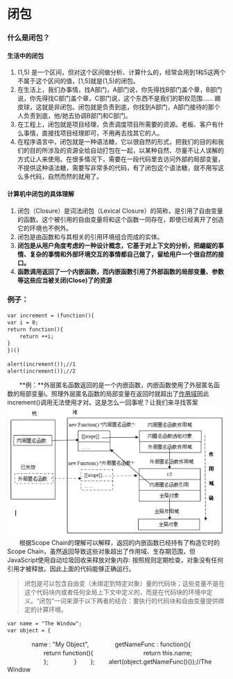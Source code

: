 # 闭包

### 什么是闭包？

#### 生活中的闭包

1. (1,5) 是一个区间，但对这个区间做分析、计算什么的，经常会用到1和5这两个不属于这个区间的值，[1,5]就是(1,5)的闭包。
2. 在生活上，我们办事情，找A部门，A部门说，你先得找B部门盖个章，B部门说，你先得找C部门盖个章，C部门说，这个东西不是我们的职权范围…… 踢皮球，这就是非闭包。闭包就是负责到底，你找到A部门，A部门接待的那个人负责到底，他/她去协调B部门和C部门。
3. 在工程上，闭包就是项目经理，负责调度项目所需要的资源。老板、客户有什么事情，直接找项目经理即可，不用再去找其它的人。
4. 在程序语言中，闭包就是一种语法糖，它以很自然的形式，把我们的目的和我们的目的所涉及的资源全给自动打包在一起，以某种自然、尽量不让人误解的方式让人来使用。在很多情况下，需要在一段代码里去访问外部的局部变量，不提供这种语法糖，需要写非常多的代码，有了闭包这个语法糖，就不用写这么多代码，自然而然的就用了。

#### 计算机中闭包的具体理解

1. 闭包（Closure）是词法闭包（Lexical Closure）的简称，是引用了自由变量的函数。这个被引用的自由变量将和这个函数一同存在，即使已经离开了创造它的环境也不例外。
2. 闭包是由函数和与其相关的引用环境组合而成的实体。
3. **闭包是从用户角度考虑的一种设计概念，它基于对上下文的分析，把龌龊的事情、复杂的事情和外部环境交互的事情都自己做了，留给用户一个很自然的接口。**
4. **函数调用返回了一个内嵌函数，而内嵌函数引用了外部函数的局部变量、参数等这些应当被关闭(Close)了的资源**

### 例子：
    var increment = (function(){
	var i = 0;
	return function(){
		return ++i;
	}
    })()

    alert(increment());//1
    alert(increment());//2
　　**例：**外层匿名函数返回的是一个内嵌函数，内嵌函数使用了外层匿名函数的局部变量i。照理外层匿名函数的局部变量在返回时就超出了[作用域][1]因此increment()调用无法使用才对。这是怎么一回事呢？让我们来寻找答案
![closure图][2]  
　　根据Scope Chain的理解可以解释，返回的内嵌函数已经持有了构造它时的Scope Chain，虽然返回导致这些对象超出了作用域、生存期范围，但JavaScript使用自动垃圾回收来释放对象内存: 按照规则定期检查，对象没有任何引用才被释放。因此上面的代码能够正确运行。

 > 闭包是可以包含自由变（未绑定到特定对象）量的代码块；这些变量不是在这个代码块内或者任何全局上下文中定义的，而是在代码块的环境中定义。“闭包”一词来源于以下两者的结合：要执行的代码块和自由变量提供绑定的计算环境。


    var name = "The Window";
    var object = {
　　　　name : "My Object",
　　　　getNameFunc : function(){
　　　　　　return function(){
　　　　　　　　return this.name;
　　　　　　};
　　　　}
　　};
　　alert(object.getNameFunc()());//The Window
 

[1]: https://github.com/lm-JS/js-propotype-this-new-apply-call/tree/master/executionContext_scopeChain 
[2]: closure.png
